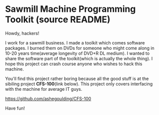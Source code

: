 # Sawmill Machine Programming Toolkit (source README)
Howdy, hackers!

I work for a sawmill business. I made a toolkit which comes software packages. I
burned them on DVDs for someone who might come along in 10-20 years time(average
longevity of DVD+R DL medium). I wanted to share the software part of the
toolkit(which is actually the whole thing). I hope this project can crash course
anyone who wishes to hack this machine.

You'll find this project rather boring because all the good stuff is at the
sibiling project **CFS-100**(link below). This project only covers interfacing
with the machine for average IT guys.

https://github.com/ashegoulding/CFS-100

Have fun!
